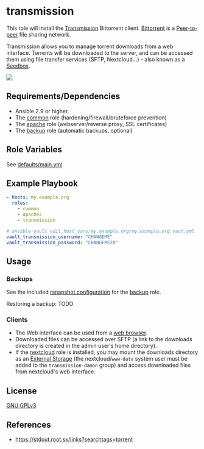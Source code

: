 transmission
=============

This role will install the [Transmission](https://en.wikipedia.org/wiki/Transmission_(BitTorrent_client)) Bittorrent client. [Bittorrent](https://en.wikipedia.org/wiki/BitTorrent) is a [Peer-to-peer](https://en.wikipedia.org/wiki/Peer-to-peer) file sharing network.

Transmission allows you to manage torrent downloads from a web interface. Torrents will be downloaded to the server, and can be accessed them using file transfer services (SFTP, Nextcloud...) - also known as a [Seedbox](https://en.wikipedia.org/wiki/Seedbox).

[![](https://i.imgur.com/blWO4LL.png)](https://i.imgur.com/q1gcHRf.png)


Requirements/Dependencies
------------

- Ansible 2.9 or higher.
- The [common](../common/README.md) role (hardening/firewall/bruteforce prevention)
- The [apache](../apache/README.md) role (webserver/reverse proxy, SSL certificates)
- The [backup](../backup/README.md) role (automatic backups, optional)


Role Variables
--------------

See [defaults/main.yml](defaults/main.yml)



Example Playbook
----------------

```yaml
- hosts: my.example.org
  roles:
    - common
    - apache2
    - transmission

# ansible-vault edit host_vars/my.example.org/my.example.org.vaut.yml
vault_transmission_username: "CHANGEME"
vault_transmission_password: "CHANGEME20"
```

Usage
-----

### Backups

See the included [rsnapshot configuration](templates/etc_rsnapshot.d_transmsssion.conf.j2) for the [backup](../backup) role.

Restoring a backup: TODO


### Clients

- The Web interface can be used from a [web browser](https://www.mozilla.org/en-US/firefox/).
- Downloaded files can be accessed over SFTP (a link to the downloads directory is created in the admin user's home directory).
- If the [nextcloud](../nextcloud) role is installed, you may mount the downloads directory as an [External Storage](https://docs.nextcloud.com/server/latest/admin_manual/configuration_files/external_storage/local.html) (the nextcloud/`www-data` system user must be added to the `transmission-damon` group) and access downloaded files from nextcloud's web interface.


License
-------

[GNU GPLv3](../../LICENSE)


References
-----------------

- https://stdout.root.sx/links?searchtags=torrent

